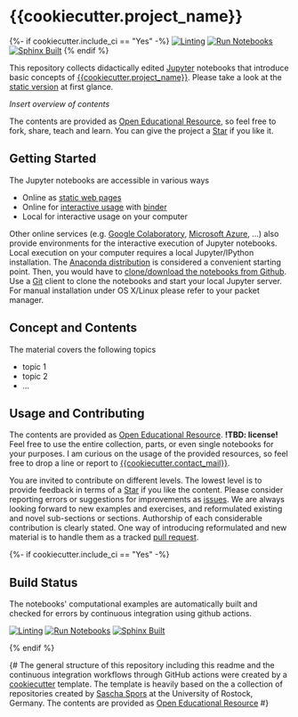 # {{cookiecutter.project_name}}
{%- if cookiecutter.include_ci == "Yes" -%}
[![Linting]({{cookiecutter.git_remote}}/actions/workflows/lint_nb.yml/badge.svg?branch=master)]({{cookiecutter.git_remote}}/actions/workflows/lint_nb.yml) 
[![Run Notebooks]({{cookiecutter.git_remote}}/actions/workflows/run_nb.yml/badge.svg?branch=master)]({{cookiecutter.git_remote}}/actions/workflows/run_nb.yml) 
[![Sphinx Built]({{cookiecutter.git_remote}}/actions/workflows/notebook_ci.yml/badge.svg?branch=master)]({{cookiecutter.git_remote}}/actions/workflows/notebook_ci.yml)
{% endif %}

This repository collects didactically edited [Jupyter](https://jupyter.org/) notebooks that introduce basic concepts of [{{cookiecutter.project_name}}]({{cookiecutter.git_remote}}). Please take a look at the [static version](http://nbviewer.ipython.org/github/{{cookiecutter.git_remote}}/blob/master/index.ipynb)
at first glance. 

_Insert overview of contents_

The contents are provided as [Open Educational Resource](https://de.wikipedia.org/wiki/Open_Educational_Resources), so feel free to fork, share, teach and learn.
You can give the project a [Star]({{cookiecutter.git_remote}}/stargazers) if you like it.


## Getting Started

The Jupyter notebooks are accessible in various ways

* Online as [static web pages](http://nbviewer.ipython.org/github/{{cookiecutter.git_remote}}/blob/master/index.ipynb)
* Online for [interactive usage](https://mybinder.org/v2/gh/{{cookiecutter.git_remote}}/master?filepath=index.ipynb) with [binder](https://mybinder.org/)
* Local for interactive usage on your computer

Other online services (e.g. [Google Colaboratory](https://colab.research.google.com),
[Microsoft Azure](https://azure.microsoft.com/), ...) also provide environments for the 
interactive execution of Jupyter notebooks.
Local execution on your computer requires a local Jupyter/IPython installation.
The [Anaconda distribution](https://www.continuum.io/downloads)  is considered a convenient starting point.
Then, you would have to [clone/download the notebooks from Github]({{cookiecutter.git_remote}}).
Use a [Git](http://git-scm.org/) client to clone the notebooks and start
your local Jupyter server. For manual installation under OS X/Linux please
refer to your packet manager.

## Concept and Contents



The material covers the following topics 

* topic 1
* topic 2
* ...


## Usage and Contributing

The contents are provided as [Open Educational Resource](https://de.wikipedia.org/wiki/Open_Educational_Resources).
**!TBD: license!**
Feel free to use the entire collection, parts, or even single notebooks for your purposes.
I am curious on the usage of the provided resources, so feel free to drop a
line or report to [{{cookiecutter.contact_mail}}](mailto:{{cookiecutter.contact_mail}}).

You are invited to contribute on different levels.
The lowest level is to provide feedback in terms of a
[Star]({{cookiecutter.git_remote}}/stargazers)
if you like the content.
Please consider reporting errors or suggestions for improvements as
[issues]({{cookiecutter.git_remote}}/issues).
We are always looking forward to new examples and exercises, and reformulated existing and novel sub-sections or sections.
Authorship of each considerable contribution is clearly stated.
One way of introducing reformulated and new material is to handle them as
a tracked [pull request]({{cookiecutter.git_remote}}/pulls).

{%- if cookiecutter.include_ci == "Yes" -%}
## Build Status

The notebooks' computational examples are automatically built and checked for errors by continuous integration using github actions.

[![Linting]({{cookiecutter.git_remote}}/actions/workflows/lint_nb.yml/badge.svg?branch=master)]({{cookiecutter.git_remote}}/actions/workflows/lint_nb.yml) 
[![Run Notebooks]({{cookiecutter.git_remote}}/actions/workflows/run_nb.yml/badge.svg?branch=master)]({{cookiecutter.git_remote}}/actions/workflows/run_nb.yml) 
[![Sphinx Built]({{cookiecutter.git_remote}}/actions/workflows/notebook_ci.yml/badge.svg?branch=master)]({{cookiecutter.git_remote}}/actions/workflows/notebook_ci.yml)

{% endif %}

{#
The general structure of this repository including this readme and the continuous integration workflows through GitHub actions were created by a [cookiecutter](https://www.cookiecutter.io) template. The template is heavily based on the a collection of repositories created by [Sascha Spors](http://www.int.uni-rostock.de/Staff-Info.23+B6JmNIYXNoPWUxOTliMTNjY2U2MDcyZjJiZTI0YTc4MmFkYTE5NjQzJnR4X2pwc3RhZmZfcGkxJTVCYmFja0lkJTVEPTMmdHhfanBzdGFmZl9waTElNUJzaG93VWlkJTVEPTExMQ__.0.html) at the University of Rostock, Germany. The contents are provided as [Open Educational Resource](https://de.wikipedia.org/wiki/Open_Educational_Resources)
#}